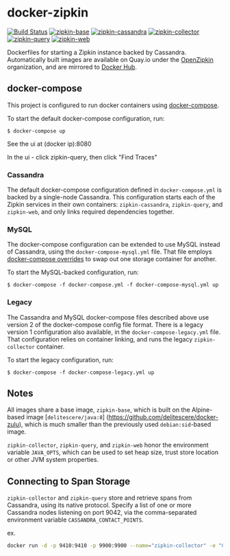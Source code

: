 # docker-zipkin

[![Build Status](https://travis-ci.org/openzipkin/docker-zipkin.svg)](https://travis-ci.org/openzipkin/docker-zipkin)
[![zipkin-base](https://quay.io/repository/openzipkin/zipkin-base/status "zipkin-base")](https://quay.io/repository/openzipkin/zipkin-base)
[![zipkin-cassandra](https://quay.io/repository/openzipkin/zipkin-cassandra/status "zipkin-cassandra")](https://quay.io/repository/openzipkin/zipkin-cassandra)
[![zipkin-collector](https://quay.io/repository/openzipkin/zipkin-collector/status "zipkin-collector")](https://quay.io/repository/openzipkin/zipkin-collector)
[![zipkin-query](https://quay.io/repository/openzipkin/zipkin-query/status "zipkin-query")](https://quay.io/repository/openzipkin/zipkin-query)
[![zipkin-web](https://quay.io/repository/openzipkin/zipkin-web/status "zipkin-web")](https://quay.io/repository/openzipkin/zipkin-web)

Dockerfiles for starting a Zipkin instance backed by Cassandra. Automatically built images are available on Quay.io
under the [OpenZipkin](https://quay.io/organization/openzipkin) organization, and are mirrored to
[Docker Hub](https://hub.docker.com/u/openzipkin/).

## docker-compose

This project is configured to run docker containers using
[docker-compose](https://docs.docker.com/compose/).

To start the default docker-compose configuration, run:

    $ docker-compose up

See the ui at (docker ip):8080

In the ui - click zipkin-query, then click "Find Traces"

### Cassandra

The default docker-compose configuration defined in `docker-compose.yml` is
backed by a single-node Cassandra. This configuration starts each of the Zipkin
services in their own containers: `zipkin-cassandra`, `zipkin-query`, and
`zipkin-web`, and only links required dependencies together.

### MySQL

The docker-compose configuration can be extended to use MySQL instead of
Cassandra, using the `docker-compose-mysql.yml` file. That file employs
[docker-compose overrides](https://docs.docker.com/compose/extends/#multiple-compose-files)
to swap out one storage container for another.

To start the MySQL-backed configuration, run:

    $ docker-compose -f docker-compose.yml -f docker-compose-mysql.yml up

### Legacy

The Cassandra and MySQL docker-compose files described above use version 2 of
the docker-compose config file format. There is a legacy version 1 configuration
also available, in the `docker-compose-legacy.yml` file. That configuration
relies on container linking, and runs the legacy `zipkin-collector` container.

To start the legacy configuration, run:

    $ docker-compose -f docker-compose-legacy.yml up

## Notes

All images share a base image,
`zipkin-base`, which is built on the Alpine-based image [`delitescere/java:8`] (https://github.com/delitescere/docker-zulu), which is much smaller than the previously used `debian:sid`-based image.

`zipkin-collector`, `zipkin-query`, and `zipkin-web` honor the environment variable `JAVA_OPTS`, which can be used to set heap size, trust store location or other JVM system properties.

## Connecting to Span Storage

`zipkin-collector` and `zipkin-query` store and retrieve spans from Cassandra, using its native protocol. Specify a list of one or more Cassandra nodes listening on port 9042, via the comma-separated environment variable `CASSANDRA_CONTACT_POINTS`.

ex.
```bash
docker run -d -p 9410:9410 -p 9900:9900 --name="zipkin-collector" -e "CASSANDRA_CONTACT_POINTS=node1,node2,node3" "openzipkin/zipkin-collector:latest"
```
